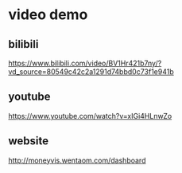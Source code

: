 # video demo
## bilibili
https://www.bilibili.com/video/BV1Hr421b7ny/?vd_source=80549c42c2a1291d74bbd0c73f1e941b 
## youtube
https://www.youtube.com/watch?v=xIGi4HLnwZo
## website
http://moneyvis.wentaom.com/dashboard
